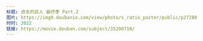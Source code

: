 ```yaml
---
标题: 进击的巨人 最终季 Part.2
图片: https://img9.doubanio.com/view/photo/s_ratio_poster/public/p2728015364.jpg
时时: 2022
链接: https://movie.douban.com/subject/35290710/
---
```

